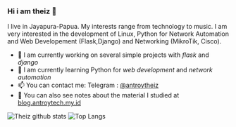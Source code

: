 ### Hi i am theiz 👋
I live in Jayapura-Papua. My interests range from technology to music. I am very interested in the development of Linux, Python  for Network Automation and Web Developement (Flask,Django) and Networking (MikroTik, Cisco).

- 🔭 I am currently working on several simple projects with *flask* and *django*
- 🌱 I am currently learning Python for *web development* and *network automation*
- 📫 You can contact me: Telegram : [@antroytheiz](https://t.me/antroytheiz)
- 📝 You can also see notes about the material I studied at [blog.antroytech.my.id](https://blog.antroytech.my.id)

![Theiz github stats](https://github-readme-stats.vercel.app/api?username=antroytheiz) ![Top Langs](https://github-readme-stats.vercel.app/api/top-langs/?username=antroytheiz)



